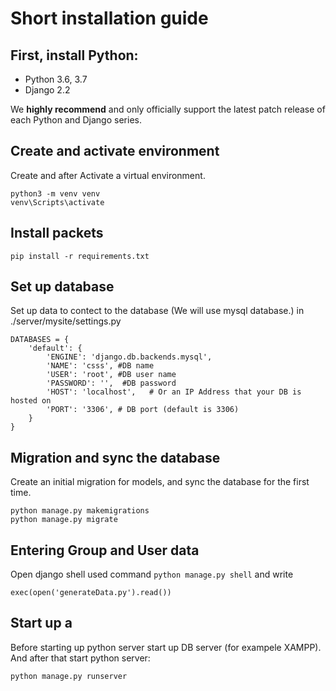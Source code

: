 # Short installation guide

## First, install Python:
- Python 3.6, 3.7
- Django 2.2

We **highly recommend** and only officially support the latest patch release of each Python and Django series.

## Create and activate environment
Create and after Activate a virtual environment.
```
python3 -m venv venv
venv\Scripts\activate
```

## Install packets
```
pip install -r requirements.txt
```


## Set up database
Set up data to contect to the database (We will use mysql database.) in ./server/mysite/settings.py
```
DATABASES = {
    'default': {
        'ENGINE': 'django.db.backends.mysql',
        'NAME': 'csss', #DB name
        'USER': 'root', #DB user name
        'PASSWORD': '',  #DB password
        'HOST': 'localhost',   # Or an IP Address that your DB is hosted on
        'PORT': '3306', # DB port (default is 3306)
    }
}
```

## Migration and sync the database
Create an initial migration for models, and sync the database for the first time.
```
python manage.py makemigrations
python manage.py migrate
```
## Entering Group and User data
Open django shell used command ` python manage.py shell `
and write 
```
exec(open('generateData.py').read())
```

## Start up a 
Before starting up python server start up DB server (for exampele XAMPP).
And after that start python server:
```
python manage.py runserver
```
